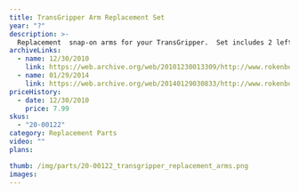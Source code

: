```yaml
---
title: TransGripper Arm Replacement Set
year: "?"
description: >-
  Replacement  snap-on arms for your TransGripper.  Set includes 2 left and 2 right snap-on arms. Color: Yellow.
archiveLinks:
  - name: 12/30/2010
    link: https://web.archive.org/web/20101230013309/http://www.rokenbok.com/estore/spare-parts/transgripper-arm-replacment-set
  - name: 01/29/2014
    link: https://web.archive.org/web/20140129030833/http://www.rokenbok.com/shop/spare-parts/transgripper-arm-replacment-set
priceHistory:
  - date: 12/30/2010
    price: 7.99
skus:
  - "20-00122"
category: Replacement Parts
video: ""
plans:

thumb: /img/parts/20-00122_transgripper_replacement_arms.png
images:
---
```

